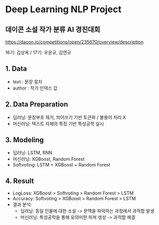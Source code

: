 # Deep Learning NLP Project
## 데이콘 소설 작가 분류 AI 경진대회

https://dacon.io/competitions/open/235670/overview/description

16기: 김상옥 / 17기: 우윤규, 김연규

## 1. Data
- text : 문장 뭉치
- author : 작가 인덱스 값

## 2. Data Preparation
- 딥러닝: 문장부호 제거, 띄어쓰기 기반 토큰화 / 불용어 처리 X
- 머신러닝: 텍스트 자체의 특징 기반 특성공학 실시

## 3. Modeling
- 딥러닝: LSTM, RNN
- 머신러닝: XGBoost, Random Forest
- Softvoting: LSTM + XGBoost + Random Forest

## 4. Result
- LogLoss: XGBoost > Softvoting > Random Forest > LSTM
- Accuracy: Softvoting > XGBoost > Random Forest > LSTM
- 결과 분석:
  * 딥러닝: 동일 인물에 대한 소설 -> 문맥을 파악하는 과정에서 과적합 발생  
  * 머신러닝: 특성공학을 통해 유의미한 피쳐 생성 -> 과적합 해결
